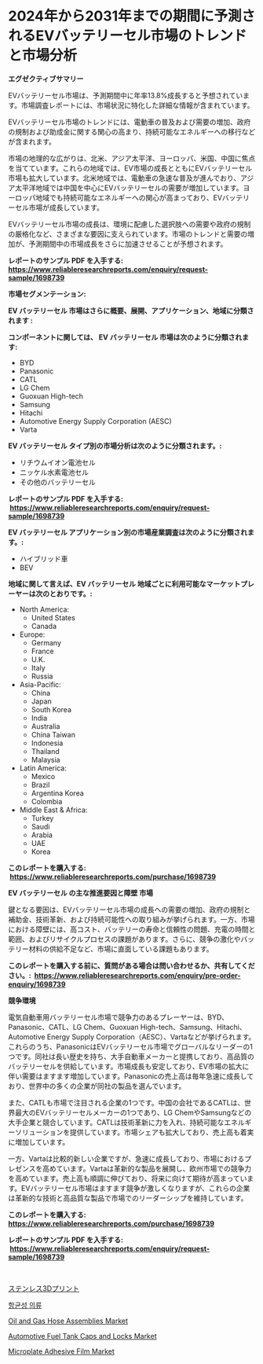 <p><h1>2024年から2031年までの期間に予測されるEVバッテリーセル市場のトレンドと市場分析</h1></p><p><strong>エグゼクティブサマリー</strong></p>
<p><p>EVバッテリーセル市場は、予測期間中に年率13.8%成長すると予想されています。市場調査レポートには、市場状況に特化した詳細な情報が含まれています。</p><p>EVバッテリーセル市場のトレンドには、電動車の普及および需要の増加、政府の規制および助成金に関する関心の高まり、持続可能なエネルギーへの移行などが含まれます。</p><p>市場の地理的な広がりは、北米、アジア太平洋、ヨーロッパ、米国、中国に焦点を当てています。これらの地域では、EV市場の成長とともにEVバッテリーセル市場も拡大しています。北米地域では、電動車の急速な普及が進んでおり、アジア太平洋地域では中国を中心にEVバッテリーセルの需要が増加しています。ヨーロッパ地域でも持続可能なエネルギーへの関心が高まっており、EVバッテリーセル市場が成長しています。</p><p>EVバッテリーセル市場の成長は、環境に配慮した選択肢への需要や政府の規制の厳格化など、さまざまな要因に支えられています。市場のトレンドと需要の増加が、予測期間中の市場成長をさらに加速させることが予想されます。</p></p>
<p><strong>レポートのサンプル PDF を入手する: <a href="https://www.reliableresearchreports.com/enquiry/request-sample/1698739">https://www.reliableresearchreports.com/enquiry/request-sample/1698739</a></strong></p>
<p><strong>市場セグメンテーション:</strong></p>
<p><strong> EV バッテリーセル 市場はさらに概要、展開、アプリケーション、地域に分類されます :</strong></p>
<p><strong>コンポーネントに関しては、 EV バッテリーセル 市場は次のように分類されます: &nbsp;</strong></p>
<p><ul><li>BYD</li><li>Panasonic</li><li>CATL</li><li>LG Chem</li><li>Guoxuan High-tech</li><li>Samsung</li><li>Hitachi</li><li>Automotive Energy Supply Corporation (AESC)</li><li>Varta</li></ul></p>
<p><strong> EV バッテリーセル タイプ別の市場分析は次のように分類されます。:</strong></p>
<p><ul><li>リチウムイオン電池セル</li><li>ニッケル水素電池セル</li><li>その他のバッテリーセル</li></ul></p>
<p><strong>レポートのサンプル PDF を入手する: &nbsp;<a href="https://www.reliableresearchreports.com/enquiry/request-sample/1698739">https://www.reliableresearchreports.com/enquiry/request-sample/1698739</a></strong></p>
<p><strong> EV バッテリーセル アプリケーション別の市場産業調査は次のように分類されます。:</strong></p>
<p><ul><li>ハイブリッド車</li><li>BEV</li></ul></p>
<p><strong>地域に関して言えば、EV バッテリーセル 地域ごとに利用可能なマーケットプレーヤーは次のとおりです。:</strong></p>
<p><ul>
    <li>
        North America:
        <ul>
            <li>United States</li>
            <li>Canada</li>
        </ul>
    </li>
    <li>
        Europe:
        <ul>
            <li>Germany</li>
            <li>France</li>
            <li>U.K.</li>
            <li>Italy</li>
            <li>Russia</li>
        </ul>
    </li>
    <li>
        Asia-Pacific:
        <ul>
            <li>China</li>
            <li>Japan</li>
            <li>South Korea</li>
            <li>India</li>
            <li>Australia</li>
            <li>China Taiwan</li>
            <li>Indonesia</li>
            <li>Thailand</li>
            <li>Malaysia</li>
        </ul>
    </li>
    <li>
        Latin America:
        <ul>
            <li>Mexico</li>
            <li>Brazil</li>
            <li>Argentina Korea</li>
            <li>Colombia</li>
        </ul>
    </li>
    <li>
        Middle East & Africa:
        <ul>
            <li>Turkey</li>
            <li>Saudi</li>
            <li>Arabia</li>
            <li>UAE</li>
            <li>Korea</li>
        </ul>
    </li>
    </ul></p>
<p><strong>このレポートを購入する: &nbsp;<a href="https://www.reliableresearchreports.com/purchase/1698739">https://www.reliableresearchreports.com/purchase/1698739</a></strong></p>
<p><strong>EV バッテリーセル の主な推進要因と障壁 市場</strong></p>
<p><p>鍵となる要因は、EVバッテリーセル市場の成長への需要の増加、政府の規制と補助金、技術革新、および持続可能性への取り組みが挙げられます。一方、市場における障壁には、高コスト、バッテリーの寿命と信頼性の問題、充電の時間と範囲、およびリサイクルプロセスの課題があります。さらに、競争の激化やバッテリー材料の供給不足など、市場に直面している課題もあります。</p></p>
<p><strong>このレポートを購入する前に、質問がある場合は問い合わせるか、共有してください。:&nbsp; <a href="https://www.reliableresearchreports.com/enquiry/pre-order-enquiry/1698739">https://www.reliableresearchreports.com/enquiry/pre-order-enquiry/1698739</a></strong></p>
<p><strong>競争環境</strong></p>
<p><p>電気自動車用バッテリーセル市場で競争力のあるプレーヤーは、BYD、Panasonic、CATL、LG Chem、Guoxuan High-tech、Samsung、Hitachi、Automotive Energy Supply Corporation（AESC）、Vartaなどが挙げられます。これらのうち、PanasonicはEVバッテリーセル市場でグローバルなリーダーの1つです。同社は長い歴史を持ち、大手自動車メーカーと提携しており、高品質のバッテリーセルを供給しています。市場成長も安定しており、EV市場の拡大に伴い需要はますます増加しています。Panasonicの売上高は毎年急速に成長しており、世界中の多くの企業が同社の製品を選んでいます。</p><p>また、CATLも市場で注目される企業の1つです。中国の会社であるCATLは、世界最大のEVバッテリーセルメーカーの1つであり、LG ChemやSamsungなどの大手企業と競合しています。CATLは技術革新に力を入れ、持続可能なエネルギーソリューションを提供しています。市場シェアも拡大しており、売上高も着実に増加しています。</p><p>一方、Vartaは比較的新しい企業ですが、急速に成長しており、市場におけるプレゼンスを高めています。Vartaは革新的な製品を展開し、欧州市場での競争力を高めています。売上高も順調に伸びており、将来に向けて期待が高まっています。EVバッテリーセル市場はますます競争が激しくなりますが、これらの企業は革新的な技術と高品質な製品で市場でのリーダーシップを維持しています。</p></p>
<p><strong>このレポートを購入する: &nbsp; <a href="https://www.reliableresearchreports.com/purchase/1698739">https://www.reliableresearchreports.com/purchase/1698739</a></strong></p>
<p><strong>レポートのサンプル PDF を入手する: &nbsp;<a href="https://www.reliableresearchreports.com/enquiry/request-sample/1698739">https://www.reliableresearchreports.com/enquiry/request-sample/1698739</a></strong><strong></strong></p>
<p>&nbsp;</p>
<p><p><a href="https://github.com/oqoeusbvpadwjs08/Market-Research-Report-List-1/blob/main/7296951190831.md">ステンレス3Dプリント</a></p><p><a href="https://github.com/vs2869dizt0/Market-Research-Report-List-1/blob/main/8818649190627.md">항균성 의류</a></p><p><a href="https://frill-swim-3cd.notion.site/Oil-and-Gas-Hose-Assemblies-Market-Analysis-Examines-its-Scope-on-Growth-Opportunities-and-Forecast-a5f32f726a544200aa50dbf120df7dd8">Oil and Gas Hose Assemblies Market</a></p><p><a href="https://cautious-neon-760.notion.site/Automotive-Fuel-Tank-Caps-and-Locks-Market-Research-Report-Forecasted-for-Period-from-2024-2031-b-04c7fb96a1be4ecb9cc42def389ef94a">Automotive Fuel Tank Caps and Locks Market</a></p><p><a href="https://view.publitas.com/reportprime-1/microplate-adhesive-film-market-size-share-trends-analysis-report-by-material-by-type-by-end-user-by-region-and-segment-forecasts-2023-2030/">Microplate Adhesive Film Market</a></p></p>